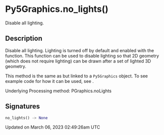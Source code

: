 # Py5Graphics.no_lights()

Disable all lighting.

## Description

Disable all lighting. Lighting is turned off by default and enabled with the [](py5graphics_lights) function. This function can be used to disable lighting so that 2D geometry (which does not require lighting) can be drawn after a set of lighted 3D geometry.

This method is the same as [](sketch_no_lights) but linked to a `Py5Graphics` object. To see example code for how it can be used, see [](sketch_no_lights).

Underlying Processing method: PGraphics.noLights

## Signatures

```python
no_lights() -> None
```

Updated on March 06, 2023 02:49:26am UTC
